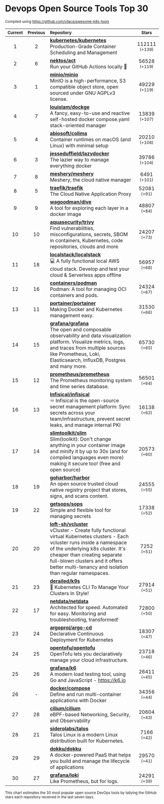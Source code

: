 # Devops Open Source Tools Top 30
<sup>Compiled using https://github.com/vilaca/awesome-k8s-tools</sup>
<div align="center">

|<sub>Current</sub>|<sub>Previous</sub>|<sub>Repository</sub>|<sub>Stars</sub>|
|:---:|:---:|:---|:---:|
|1|2|[**kubernetes/kubernetes**](https://github.com/kubernetes/kubernetes)<br/>Production-Grade Container Scheduling and Management|112111 <sup>(+139)</sup>|
|2|6|[**nektos/act**](https://github.com/nektos/act)<br/>Run your GitHub Actions locally 🚀|56528 <sup>(+119)</sup>|
|3|1|[**minio/minio**](https://github.com/minio/minio)<br/>MinIO is a high-performance, S3 compatible object store, open sourced under GNU AGPLv3 license.|49229 <sup>(+119)</sup>|
|4|7|[**louislam/dockge**](https://github.com/louislam/dockge)<br/>A fancy, easy-to-use and reactive self-hosted docker compose.yaml stack-oriented manager|13839 <sup>(+107)</sup>|
|5|4|[**abiosoft/colima**](https://github.com/abiosoft/colima)<br/>Container runtimes on macOS (and Linux) with minimal setup|20210 <sup>(+106)</sup>|
|6|3|[**jesseduffield/lazydocker**](https://github.com/jesseduffield/lazydocker)<br/>The lazier way to manage everything docker|39786 <sup>(+104)</sup>|
|7|8|[**meshery/meshery**](https://github.com/meshery/meshery)<br/>Meshery, the cloud native manager|6491 <sup>(+101)</sup>|
|8|5|[**traefik/traefik**](https://github.com/traefik/traefik)<br/>The Cloud Native Application Proxy|52081 <sup>(+91)</sup>|
|9|9|[**wagoodman/dive**](https://github.com/wagoodman/dive)<br/>A tool for exploring each layer in a docker image|48807 <sup>(+84)</sup>|
|10|10|[**aquasecurity/trivy**](https://github.com/aquasecurity/trivy)<br/>Find vulnerabilities, misconfigurations, secrets, SBOM in containers, Kubernetes, code repositories, clouds and more|24207 <sup>(+73)</sup>|
|11|18|[**localstack/localstack**](https://github.com/localstack/localstack)<br/>💻 A fully functional local AWS cloud stack. Develop and test your cloud & Serverless apps offline|56957 <sup>(+68)</sup>|
|12|16|[**containers/podman**](https://github.com/containers/podman)<br/>Podman: A tool for managing OCI containers and pods.|24324 <sup>(+67)</sup>|
|13|11|[**portainer/portainer**](https://github.com/portainer/portainer)<br/>Making Docker and Kubernetes management easy.|31530 <sup>(+66)</sup>|
|14|15|[**grafana/grafana**](https://github.com/grafana/grafana)<br/>The open and composable observability and data visualization platform. Visualize metrics, logs, and traces from multiple sources like Prometheus, Loki, Elasticsearch, InfluxDB, Postgres and many more. |65730 <sup>(+65)</sup>|
|15|12|[**prometheus/prometheus**](https://github.com/prometheus/prometheus)<br/>The Prometheus monitoring system and time series database.|56501 <sup>(+64)</sup>|
|16|13|[**Infisical/infisical**](https://github.com/Infisical/infisical)<br/>♾ Infisical is the open-source secret management platform: Sync secrets across your team/infrastructure, prevent secret leaks, and manage internal PKI|16138 <sup>(+62)</sup>|
|17|14|[**slimtoolkit/slim**](https://github.com/slimtoolkit/slim)<br/>Slim(toolkit): Don't change anything in your container image and minify it by up to 30x (and for compiled languages even more) making it secure too! (free and open source)|20573 <sup>(+60)</sup>|
|18|19|[**goharbor/harbor**](https://github.com/goharbor/harbor)<br/>An open source trusted cloud native registry project that stores, signs, and scans content.|24555 <sup>(+55)</sup>|
|19|22|[**getsops/sops**](https://github.com/getsops/sops)<br/>Simple and flexible tool for managing secrets|17338 <sup>(+52)</sup>|
|20|20|[**loft-sh/vcluster**](https://github.com/loft-sh/vcluster)<br/>vCluster - Create fully functional virtual Kubernetes clusters - Each vcluster runs inside a namespace of the underlying k8s cluster. It's cheaper than creating separate full-blown clusters and it offers better multi-tenancy and isolation than regular namespaces.|7252 <sup>(+51)</sup>|
|21|23|[**derailed/k9s**](https://github.com/derailed/k9s)<br/>🐶 Kubernetes CLI To Manage Your Clusters In Style!|27914 <sup>(+51)</sup>|
|22|17|[**netdata/netdata**](https://github.com/netdata/netdata)<br/>Architected for speed. Automated for easy. Monitoring and troubleshooting, transformed!|72800 <sup>(+50)</sup>|
|23|24|[**argoproj/argo-cd**](https://github.com/argoproj/argo-cd)<br/>Declarative Continuous Deployment for Kubernetes|18307 <sup>(+47)</sup>|
|24|25|[**opentofu/opentofu**](https://github.com/opentofu/opentofu)<br/>OpenTofu lets you declaratively manage your cloud infrastructure.|23718 <sup>(+46)</sup>|
|25|26|[**grafana/k6**](https://github.com/grafana/k6)<br/>A modern load testing tool, using Go and JavaScript - https://k6.io|26411 <sup>(+45)</sup>|
|26|-|[**docker/compose**](https://github.com/docker/compose)<br/>Define and run multi-container applications with Docker|34356 <sup>(+44)</sup>|
|27|28|[**cilium/cilium**](https://github.com/cilium/cilium)<br/>eBPF-based Networking, Security, and Observability|20604 <sup>(+43)</sup>|
|28|21|[**siderolabs/talos**](https://github.com/siderolabs/talos)<br/>Talos Linux is a modern Linux distribution built for Kubernetes.|7166 <sup>(+42)</sup>|
|29|29|[**dokku/dokku**](https://github.com/dokku/dokku)<br/>A docker-powered PaaS that helps you build and manage the lifecycle of applications|29570 <sup>(+41)</sup>|
|30|27|[**grafana/loki**](https://github.com/grafana/loki)<br/>Like Prometheus, but for logs.|24291 <sup>(+39)</sup>|


</div>

<sub>This chart estimates the 30 most popular open source DevOps tools by tallying the GitHub stars each repository received in the last seven days.</sub>
